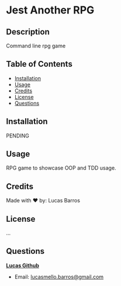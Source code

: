 # Jest Another RPG

  ## Description
  Command line rpg game

  ## Table of Contents
  * [Installation](#installation)
  * [Usage](#Usage)
  * [Credits](#credits)
  * [License](#license)
  * [Questions](#questions)

  ## Installation
  PENDING

  ## Usage
  RPG game to showcase OOP and TDD usage.

  ## Credits  
  Made with ❤️ by: Lucas Barros

  ## License
  ...

  ## Questions
  
  **[Lucas Github](https://github.com/lucasmbarros)**
  
  * Email: lucasmello.barros@gmail.com 